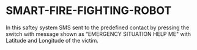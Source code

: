 # SMART-FIRE-FIGHTING-ROBOT
In this saftey system SMS sent to the predefined contact by pressing the switch with message shown as “EMERGENCY SITUATION HELP ME" with Latitude and Longitude of the victim.
